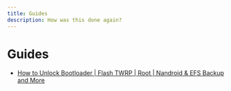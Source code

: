 ```yaml
---
title: Guides
description: How was this done again?
---
```


# Guides

- [How to Unlock Bootloader &#124; Flash TWRP &#124; Root &#124; Nandroid & EFS Backup and More](https://forums.oneplus.net/threads/guide-oneplus-5-how-to-unlock-bootloader-flash-twrp-root-nandroid-efs-backup-and-more.548216/)
